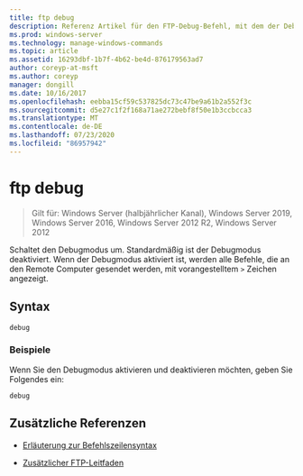 ```yaml
---
title: ftp debug
description: Referenz Artikel für den FTP-Debug-Befehl, mit dem der Debugmodus gewechselt wird.
ms.prod: windows-server
ms.technology: manage-windows-commands
ms.topic: article
ms.assetid: 16293dbf-1b7f-4b62-be4d-876179563ad7
author: coreyp-at-msft
ms.author: coreyp
manager: dongill
ms.date: 10/16/2017
ms.openlocfilehash: eebba15cf59c537825dc73c47be9a61b2a552f3c
ms.sourcegitcommit: d5e27c1f2f168a71ae272bebf8f50e1b3ccbcca3
ms.translationtype: MT
ms.contentlocale: de-DE
ms.lasthandoff: 07/23/2020
ms.locfileid: "86957942"
---
```

# <a name="ftp-debug"></a>ftp debug

> Gilt für: Windows Server (halbjährlicher Kanal), Windows Server 2019, Windows Server 2016, Windows Server 2012 R2, Windows Server 2012

Schaltet den Debugmodus um. Standardmäßig ist der Debugmodus deaktiviert. Wenn der Debugmodus aktiviert ist, werden alle Befehle, die an den Remote Computer gesendet werden, mit vorangestelltem `>` Zeichen angezeigt.

## <a name="syntax"></a>Syntax

```
debug
```

### <a name="examples"></a>Beispiele

Wenn Sie den Debugmodus aktivieren und deaktivieren möchten, geben Sie Folgendes ein:

```
debug
```

## <a name="additional-references"></a>Zusätzliche Referenzen

- [Erläuterung zur Befehlszeilensyntax](command-line-syntax-key.md)

- [Zusätzlicher FTP-Leitfaden](/previous-versions/orphan-topics/ws.10/cc756013(v=ws.10))

